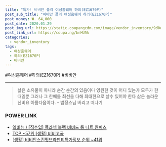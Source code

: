 ```yaml
--- 
title: "특가! 비비안 폴리 여성홈웨어 하의(EZ1670P)" 
post_sub_title: "비비안 폴리 여성홈웨어 하의(EZ1670P)" 
post_money: ₩. 64,000 
post_date: 2020.01.29 
post_img_url: https://static.coupangcdn.com/image/vendor_inventory/9d0d/fc4c92b01da5198d2979d475905ba165d2be0024fe65f752fb0dce9d7498.jpg 
post_link_url: https://coupa.ng/bnHU5k 
categories: 
  - vendor_inventory 
tags: 
  - 여성홈웨어 
  - 하의(EZ1670P) 
  - 비비안 
--- 
```

  #여성홈웨어 #하의(EZ1670P) #비비안 
<hr> 

> 삶은 소유물이 아니라 순간 순간의 있음이다 영원한 것이 어디 있는가 모두가 한때일뿐 그러나 그 한때를 최선을 다해 최대한으로 살수 있어야 한다 삶은 놀라운 신비요 아름다움이다. – 법정스님 버리고 떠나기 


### POWER LINK

* <a href="https://blog.naver.com/fasyy4321/221784286235" target="_blank">엘비뉴 / [직수입] 폴라넥 블랙 비비드 롱 니트 원피스</a>
* <a href="https://blog.naver.com/fasyy4321/221779979895" target="_blank"> TOP ~57위 [생활] 비비고국</a>
* <a href="https://blog.naver.com/fasyy4321/221774603618" target="_blank"> [생활] 비비안스킨핏브라팬티특가정보 순위 ~41위</a>
